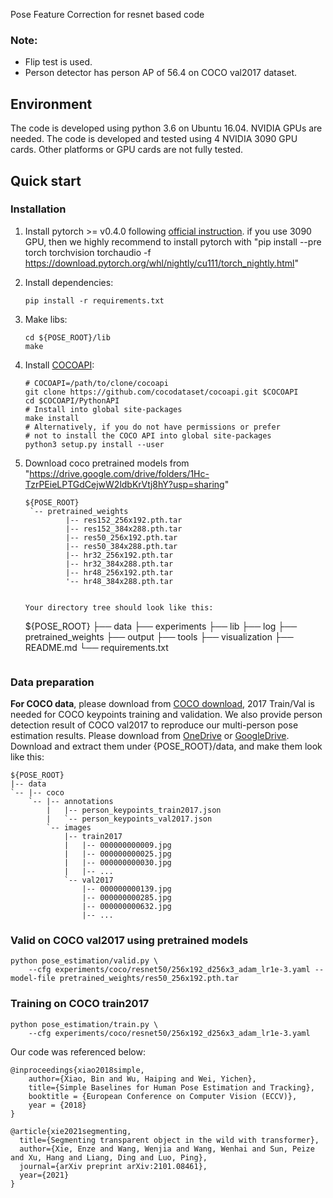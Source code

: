 Pose Feature Correction for resnet based code

### Note:
- Flip test is used.
- Person detector has person AP of 56.4 on COCO val2017 dataset.

## Environment
The code is developed using python 3.6 on Ubuntu 16.04. NVIDIA GPUs are needed. The code is developed and tested using 4 NVIDIA 3090 GPU cards. Other platforms or GPU cards are not fully tested.

## Quick start
### Installation
1. Install pytorch >= v0.4.0 following [official instruction](https://pytorch.org/).
  if you use 3090 GPU, then we highly recommend to install pytorch with "pip install --pre torch torchvision torchaudio -f https://download.pytorch.org/whl/nightly/cu111/torch_nightly.html"

2. Install dependencies:
   ```
   pip install -r requirements.txt

   ```
3. Make libs:
   ```
   cd ${POSE_ROOT}/lib
   make
   ```
3. Install [COCOAPI](https://github.com/cocodataset/cocoapi):
   ```
   # COCOAPI=/path/to/clone/cocoapi
   git clone https://github.com/cocodataset/cocoapi.git $COCOAPI
   cd $COCOAPI/PythonAPI
   # Install into global site-packages
   make install
   # Alternatively, if you do not have permissions or prefer
   # not to install the COCO API into global site-packages
   python3 setup.py install --user

4. Download coco pretrained models from "https://drive.google.com/drive/folders/1Hc-TzrPEieLPTGdCejwW2ldbKrVtj8hY?usp=sharing"

   ```
   ${POSE_ROOT}
    `-- pretrained_weights
            |-- res152_256x192.pth.tar
            |-- res152_384x288.pth.tar
            |-- res50_256x192.pth.tar
            |-- res50_384x288.pth.tar
            |-- hr32_256x192.pth.tar
            |-- hr32_384x288.pth.tar
            |-- hr48_256x192.pth.tar
            '-- hr48_384x288.pth.tar


   Your directory tree should look like this:

   ```
   ${POSE_ROOT}
   ├── data
   ├── experiments
   ├── lib
   ├── log
   ├── pretrained_weights
   ├── output
   ├── tools
   ├── visualization
   ├── README.md
   └── requirements.txt
   ```
   
### Data preparation

**For COCO data**, please download from [COCO download](http://cocodataset.org/#download), 2017 Train/Val is needed for COCO keypoints training and validation. We also provide person detection result of COCO val2017 to reproduce our multi-person pose estimation results. Please download from [OneDrive](https://1drv.ms/f/s!AhIXJn_J-blWzzDXoz5BeFl8sWM-) or [GoogleDrive](https://drive.google.com/drive/folders/1fRUDNUDxe9fjqcRZ2bnF_TKMlO0nB_dk?usp=sharing).
Download and extract them under {POSE_ROOT}/data, and make them look like this:
```
${POSE_ROOT}
|-- data
`-- |-- coco
    `-- |-- annotations
        |   |-- person_keypoints_train2017.json
        |   `-- person_keypoints_val2017.json
        `-- images
            |-- train2017
            |   |-- 000000000009.jpg
            |   |-- 000000000025.jpg
            |   |-- 000000000030.jpg
            |   |-- ... 
            `-- val2017
                |-- 000000000139.jpg
                |-- 000000000285.jpg
                |-- 000000000632.jpg
                |-- ... 
```
### Valid on COCO val2017 using pretrained models

```
python pose_estimation/valid.py \
    --cfg experiments/coco/resnet50/256x192_d256x3_adam_lr1e-3.yaml --model-file pretrained_weights/res50_256x192.pth.tar
```

### Training on COCO train2017

```
python pose_estimation/train.py \
    --cfg experiments/coco/resnet50/256x192_d256x3_adam_lr1e-3.yaml
```


Our code was referenced below:
```
@inproceedings{xiao2018simple,
    author={Xiao, Bin and Wu, Haiping and Wei, Yichen},
    title={Simple Baselines for Human Pose Estimation and Tracking},
    booktitle = {European Conference on Computer Vision (ECCV)},
    year = {2018}
}

@article{xie2021segmenting,
  title={Segmenting transparent object in the wild with transformer},
  author={Xie, Enze and Wang, Wenjia and Wang, Wenhai and Sun, Peize and Xu, Hang and Liang, Ding and Luo, Ping},
  journal={arXiv preprint arXiv:2101.08461},
  year={2021}
}
```
